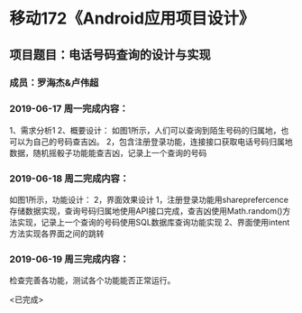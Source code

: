 # 移动172《Android应用项目设计》
## 项目题目：电话号码查询的设计与实现
### 成员：罗海杰&卢伟超

### 2019-06-17 周一完成内容：
1、需求分析1
2、概要设计：
如图1所示，人们可以查询到陌生号码的归属地，也可以为自己的号码查吉凶。
2，包含注册登录功能，连接接口获取电话号码归属地数据，随机摇骰子功能能查吉凶，记录上一个查询的号码

### 2019-06-18 周二完成内容：
如图1所示，功能设计：
2，界面效果设计
1，注册登录功能用shareprefercence存储数据实现，查询号码归属地使用API接口完成，查吉凶使用Math.random()方法实现，记录上一个查询的号码使用SQL数据库查询功能实现
2、界面使用intent方法实现各界面之间的跳转



### 2019-06-19 周三完成内容：
检查完善各功能，测试各个功能能否正常运行。


<已完成>
